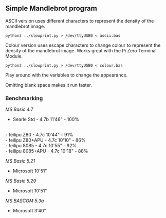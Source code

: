 ## Simple Mandlebrot program

ASCII version uses different characters to represent the density of the mandlebrot image.

`python3 ../slowprint.py > /dev/ttyUSB0 < ascii.bas`

Colour version uses escape characters to change colour to represent the density of the mandlebrot image.  Works great with the Pi Zero Terminal Module.

`python3 ../slowprint.py > /dev/ttyUSB0 < colour.bas`

Play around with the variables to change the appearance.

Omitting blank space makes it run faster.

### Benchmarking

_MS Basic 4.7_

- Searle  Std       - 4.7b  11'46"  - 100%<br>
<br>
- feilipu Z80       - 4.7c  10'44"  -  91%<br>
- feilipu Z80+APU   - 4.7c  10'10"  -  86%<br>
- feilipu 8085      - 4.7c  10'55"  -  92%<br>
- feilipu 8085+APU  - 4.7c  10'18"  -  88%

_MS Basic 5.21_

- Microsoft  10'51"

_MS Basic 5.29_

- Microsoft  10'51"

_MS BASCOM 5.3a_

- Microsoft  3'40"

